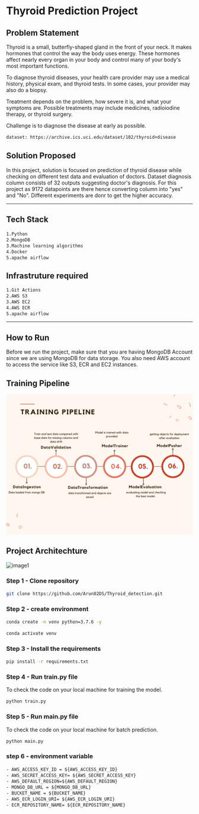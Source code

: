 # Thyroid Prediction Project

## Problem Statement
Thyroid is a small, butterfly-shaped gland in the front of your neck. It makes hormones that control the way the body uses energy. These hormones affect nearly every organ in your body and control many of your body's most important functions.

To diagnose thyroid diseases, your health care provider may use a medical history, physical exam, and thyroid tests. In some cases, your provider may also do a biopsy.

Treatment depends on the problem, how severe it is, and what your symptoms are. Possible treatments may include medicines, radioiodine therapy, or thyroid surgery.

Challenge is to diagnose the disease at early as possible.

```bash
dataset: https://archive.ics.uci.edu/dataset/102/thyroid+disease
```
## Solution Proposed
In this project, solution is focused on prediction of thyroid disease while checking on different test data and evaluation of doctors. Dataset diagnosis column consists of 32 outputs suggesting doctor's diagnosis. For this project as 9172 datapoints are there hence converting column into "yes" and "No". Different experiments are donr to get the higher accuracy.

--------

## Tech Stack
    1.Python
    2.MongoDB
    3.Machine learning algorithms
    4.Docker
    5.apache airflow

## Infrastruture required
    1.Git Actions
    2.AWS S3
    3.AWS EC2
    4.AWS ECR
    5.apache airflow

--------

## How to Run
Before we run the project, make sure that you are having MongoDB Account since we are using MongoDB for data storage. You also need AWS account to access the service like S3, ECR and EC2 instances.

## Training Pipeline

![image](https://github.com/Arun02DS/Thyroid_detection/blob/c2b3d9e5d780ad02f219bc90fd909af2643f1161/Architecture/Training_pipeline.png)

## Project Architechture

![image1](./config/workspace/Architecture/Project_Architechture.png)

### Step 1 - Clone repository

```bash
git clone https://github.com/Arun02DS/Thyroid_detection.git
```

### Step 2 - create environment
```bash
conda create -n venv python=3.7.6 -y
```
```bash
conda activate venv
```
### Step 3 - Install the requirements

```bash
pip install -r requirements.txt
```

### Step 4 - Run train.py file

To check the code on your local machine for training the model.

```bash
python train.py
```

### Step 5 - Run main.py file

To check the code on your local machine for batch prediction.

```bash
python main.py
```
### step 6 - environment variable
    - AWS_ACCESS_KEY_ID = ${AWS_ACCESS_KEY_ID}
    - AWS_SECRET_ACCESS_KEY= ${AWS_SECRET_ACCESS_KEY}
    - AWS_DEFAULT_REGION=${AWS_DEFAULT_REGION}
    - MONGO_DB_URL = ${MONGO_DB_URL}
    - BUCKET_NAME = ${BUCKET_NAME}
    - AWS_ECR_LOGIN_URI= ${AWS_ECR_LOGIN_URI}
    - ECR_REPOSITORY_NAME= ${ECR_REPOSITORY_NAME}
